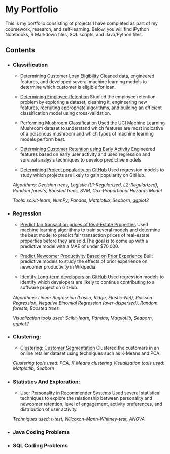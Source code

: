 # My Portfolio

This is my portfolio consisting of projects I have completed as part of my coursework, research, and self-learning.
Below, you will find iPython Notebooks, R Markdown files, SQL scripts, and Java/Python files.

## Contents

- ### Classification 

    - [Determining Customer Loan Eligibility](https://github.com/rk567/DSPortfolio/blob/master/MachineLearning/Classification/loan%20prediction/customer%20loan%20eligibility.ipynb)  Cleaned data, engineered features, and developed several machine learning models to determine which customer is eligible for loan.

    - [Determining Employee Retention](https://github.com/rk567/DSPortfolio/blob/master/MachineLearning/Classification/customer%20retention/Customer%20Retention%20-%20Classification.ipynb) Studied the employee retention problem by exploring a dataset, cleaning it, engineering new features, recruiting appropriate algorithms, and building an efficient classification model using cross-validation.

    - [Performing Mushroom Classification](https://github.com/rk567/DSPortfolio/blob/master/MachineLearning/Classification/mushroom%20classification/SVM%20Demo2.ipynb) Used the UCI Machine Learning Mushroom dataset to understand which features are most indicative of a poisonous mushroom and which types of machine learning models perform best.

    - [Determining Customer Retention using Early Activity](http://www-users.cs.umn.edu/~raghav/papers/CSCW_Karumur16.pdf) Engineered features based on early user activity and used regression and survival analysis techniques to develop predictive models.
    
    - [Determining Project popularity on GitHub]() Used regression models to study which projects are likely to gain popularity on GitHub.

    _Algorithms: Decision trees, Logistic (L1-Regularized, L2-Regularized), Random forests, Boosted trees, SVM, Cox-Proportional Hazards Model_
    
    _Tools: scikit-learn, NumPy, Pandas, Matplotlib, Seaborn, ggplot2_

- ### Regression

    - [Predict fair transaction prices of Real-Estate Properties](https://github.com/rk567/DSPortfolio/blob/master/MachineLearning/Regression%20-%20Real%20Estate%20Prices/Predicting_transaction_prices1.ipynb)  Used machine learning algorithms to train several models and determine the best model to predict fair transaction prices of real-estate properties before they are sold.The goal is to come up with a predictive model with a MAE of under $70,000.
    
    - [Predict Newcomer Productivity Based on Prior Experience](http://www-users.cs.umn.edu/~raghav/papers/content-king-leadership.pdf) Built predictive models to study the effects of prior experience on newcomer productivity in Wikipedia.

    - [Identify Long-term developers on GitHub]() Used regression models to identify which developers are likely to continue contributing to a software project on GitHub.

    _Algorithms: Linear Regression (Lasso, Ridge, Elastic-Net), Poisson Regression, Negative Binomial Regression (over-dispersed), Random forests, Boosted trees_

    _Visualization tools used: Scikit-learn, Pandas, Matplotlib, Seaborn, ggplot2_
    
- ### Clustering:

    - [Clustering: Customer Segmentation]() Clustered the customers in an online retailer dataset using techniques such as K-Means and PCA.

    _Clustering tools used: PCA, K-Means clustering_
    _Visualization tools used: Matplotlib, Seaborn_

- ### Statistics And Exploration:

    - [User Personality in Recommender Systems](http://www-users.cs.umn.edu/~raghav/papers/Karumur_UMAP16.pdf) Used several statistical techniques to explore the relationship between personality and newcomer retention, level of engagement, activity preferences, and distribution of user activity.

    _Techniques used: t-test, Wilcoxon-Mann-Whitney-test, ANOVA_ 

- ### Java Coding Problems
- ### SQL Coding Problems
